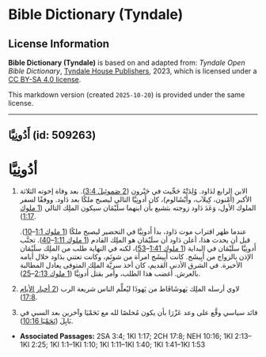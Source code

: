 # Bible Dictionary (Tyndale)

## License Information

**Bible Dictionary (Tyndale)** is based on and adapted from: _Tyndale Open Bible Dictionary_, [Tyndale House Publishers](https://tyndaleopenresources.com/), 2023, which is licensed under a [CC BY-SA 4.0 license](https://creativecommons.org/licenses/by-sa/4.0/legalcode.en).

This markdown version (created `2025-10-20`) is provided under the same license.



--------------------------------

## أَدُونِِيَّا (id: 509263)

أدُونِيَّا
==========

1. الابن الرابع لدَاود. وُلِدَتْهُ حَجِّيث في حَبْرون ([2 صَموئِيلَ 3:4](https://ref.ly/2Sam3:4)). بعد وفاة إخوته الثلاثة الأكبر (أَمْنون، كِيلآب، وأَبْشَالوم)، كان أَدونِيَّا التالي ليصبح ملكًا بعد دَاود. ووفقًا لسفر الملوك الأول، وَعَدَ دَاود زوجته بثشبع بأن ابنهما سلَيْمَان سيكون الملِك التالي ([1 ملوك 1:17](https://ref.ly/1Kgs1:17)).

    عندما ظهر اقتراب موت دَاود، بدأ أَدونِيَّا في التحضير ليصبح ملكًا ([1 ملوك 1:1](https://ref.ly/1Kgs1:1-1Kgs1:10)–[10](https://ref.ly/1Kgs1:1-1Kgs1:10)). قبل أن يحدث هذا، أعلن دَاود أن سلَيْمَان هو الملِك القادم ([1 ملوك 1:11](https://ref.ly/1Kgs1:11-1Kgs1:40)–[40](https://ref.ly/1Kgs1:11-1Kgs1:40)). تجنَّب أَدونِيَّا سلَيْمَان في البداية ([1 ملوك 1:41](https://ref.ly/1Kgs1:41-1Kgs1:53)–[53](https://ref.ly/1Kgs1:41-1Kgs1:53))، لكنه في النهاية طلب من الملِك سلَيْمَان الإذن بالزواج من أَبِيشَج. كانت أَبِيشَج امرأة من شونَم، وكانت تعتني بدَاود خلال أيامه الأخيرة. في الشرق الأدنى القديم، كان أخذ سريَّة الملِك المتوفى يعادل المطالبة بالعرش. أغضب هذا الطلب، وأمر بقتل أَدونِيَّا ([1 ملوك 2:13](https://ref.ly/1Kgs2:13-1Kgs2:25)–[25](https://ref.ly/1Kgs2:13-1Kgs2:25)).

2. لاوي أرسله الملِك يَهوشَافَاط من يَهوذَا ليُعلِّم الناس شريعة الرب ([2 أخبار الأيام 17:8](https://ref.ly/2Chr17:8)).
3. قائد سياسي وقَّع على وعد عَزْرَا بأن يكون مُخلصًا لله مع نَحَمْيَا وآخرين بعد السبي في بَابِلَ ([نَحَمْيَا 10:16](https://ref.ly/Neh10:16)).

* **Associated Passages:** 2SA 3:4; 1KI 1:17; 2CH 17:8; NEH 10:16; 1KI 2:13–1KI 2:25; 1KI 1:1–1KI 1:10; 1KI 1:11–1KI 1:40; 1KI 1:41–1KI 1:53

